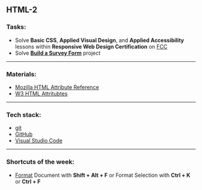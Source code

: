 
## HTML-2
### Tasks:
- Solve **Basic CSS**, **Applied Visual Design**, and **Applied Accessibility** lessons within **Responsive Web Design Certification** on [FCC](https://www.freecodecamp.org/learn/)
- Solve **[Build a Survey Form](https://www.freecodecamp.org/learn/responsive-web-design/responsive-web-design-projects/build-a-survey-form)** project

<hr>

### Materials:
- [Mozilla HTML Attribute Reference](https://www.w3schools.com/html/html_attributes.asp)
- [W3 HTML Attritubtes](https://www.w3schools.com/html/html_attributes.asp)

<hr>

### Tech stack:
- [git](https://git-scm.com/downloads)
- [GitHub](https://github.com/)
- [Visual Studio Code](https://code.visualstudio.com/)

<hr>

### Shortcuts of the week:
- [Format](https://code.visualstudio.com/docs/editor/codebasics#_formatting) Document with **Shift + Alt + F** or Format Selection with **Ctrl + K** or **Ctrl + F**
